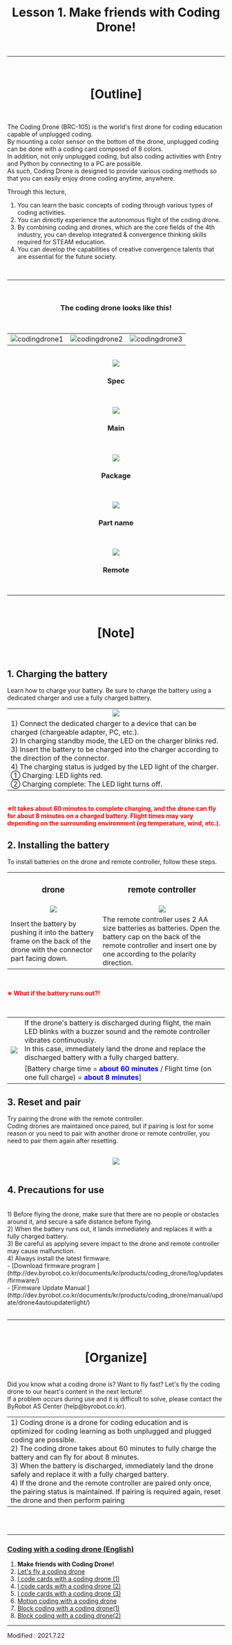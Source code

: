 <br>

<div align="center">
    <h1>Lesson 1. Make friends with Coding Drone!</h1>
</div>

<br>

---

<br>


<div align="center">
    <h1>[Outline]</h1>
</div>

<br>

The Coding Drone (BRC-105) is the world's first drone for coding education capable of unplugged coding.<br>
By mounting a color sensor on the bottom of the drone, unplugged coding can be done with a coding card composed of 8 colors.<br>
In addition, not only unplugged coding, but also coding activities with Entry and Python by connecting to a PC are possible. <br>
As such, Coding Drone is designed to provide various coding methods so that you can easily enjoy drone coding anytime, anywhere.<Br>


Through this lecture,
1. You can learn the basic concepts of coding through various types of coding activities.
2. You can directly experience the autonomous flight of the coding drone.
3. By combining coding and drones, which are the core fields of the 4th industry, you can develop integrated & convergence thinking skills required for STEAM education.
4. You can develop the capabilities of creative convergence talents that are essential for the future society.

<br>

---

<br>
<div align="center">
    <h3>The coding drone looks like this!</h3>
</div>

<br>
<div align="center">
        <table>
        <tr>
            <td>
                <div align="center">
                    <img src="images/image1.png" alt="codingdrone1"><br>
                </div>
            </td>
            <td>
                <div align="center">
                    <img src="images/image2.png" alt="codingdrone2"><br>
                </div>
            </td>
            <td>
                <div align="center">
                    <img src="images/image3.png" alt="codingdrone3"><br>
                </div>
            </td>
        </tr>
    </table>
</div>
<br>
<div align="center">
    <img src="images/image4.jpg"><br><h3>Spec</h3>
    <br><br>
    <img src="images/image5.jpg"><br><h3>Main</h3>
    <br><br>
    <img src="images/image6.jpg"><br><h3>Package</h3>
    <br><br>
    <img src="images/image8.jpg"><br><h3>Part name</h3>
    <br><br>
    <img src="images/image10.jpg"><br><h3>Remote</h3>
</div>
<br>

---

<br>


<div align="center">
    <h1>[Note]</h1>
</div>

<br>

<h2>1. Charging the battery</h2>

Learn how to charge your battery. Be sure to charge the battery using a dedicated charger and use a fully charged battery.
<br>

<div align="center">
        <table>
        <tr>
            <td>
                <div align="center">
                    <img src="images/image11.jpg">
                </div>
            </td>
        </tr>
        <tr>
            <td>
                <div align="left">
                1) Connect the dedicated charger to a device that can be charged (chargeable adapter, PC, etc.).<br>
                2) In charging standby mode, the LED on the charger blinks red.<br>
                3) Insert the battery to be charged into the charger according to the direction of the connector.<br>
                4) The charging status is judged by the LED light of the charger.<br>
                    ① Charging: LED lights red.<br>
                    ② Charging complete: The LED light turns off.<br>
                </div>
            </td>
        </tr>
    </table>
</div>
<br>
<font color="red"><b>※It takes about 60 minutes to complete charging, and the drone can fly for about 8 minutes on a charged battery. Flight times may vary depending on the surrounding environment (eg temperature, wind, etc.).</b></font>

<br>

<h2>2. Installing the battery</h2>

To install batteries on the drone and remote controller, follow these steps.

<div align="center">
        <table>
        <tr>
            <td>
                <div align="center">
                    <h3>drone</h3>
                </div>
            </td>
            <td>
                <div align="center">
                    <h3>remote controller</h3>
                </div>
            </td>
        </tr>
        <tr>
            <td>
                <div align="center">
                    <img src="images/image12.jpeg">
                </div>
            </td>
            <td>
                <div align="center">
                    <img src="images/image13.jpeg">
                </div>
            </td>
        </tr>
        <tr>
            <td>
                <div align="left">
                Insert the battery by pushing it into the battery frame on the back of the drone with the connector part facing down. 
                </div>
            </td>
            <td>
                <div align="left">
                The remote controller uses 2 AA size batteries as batteries. Open the battery cap on the back of the remote controller and insert one by one according to the polarity direction.
                </div>
            </td>
        </tr>
    </table>
</div>

<br>

<font color="red"><b>※ What if the battery runs out?!</b></font>

<br>

<div align="center">
        <table>
        <tr>
            <td rowspan="2">
                <div align="center">
                    <img src="images/image14.jpeg">
                </div>
            </td>
            <td>
                <div align="left">
                If the drone's battery is discharged during flight, the main LED blinks with a buzzer sound and the remote controller vibrates continuously. <br>
                In this case, immediately land the drone and replace the discharged battery with a fully charged battery.
                </div>
            </td>
        </tr>
        <tr>
            <td>
                <div align="left">
                [Battery charge time = <font color="blue"><b>about 60 minutes</b></font> / Flight time (on one full charge) = <font color="blue"><b>about 8 minutes</b></font>]
                </div>
            </td>
        </tr>
    </table>
</div>

<h2>3. Reset and pair</h2>

Try pairing the drone with the remote controller. <br>
Coding drones are maintained once paired, but if pairing is lost for some reason or you need to pair with another drone or remote controller, you need to pair them again after resetting.<br>

<br>
<div align="center">
    <img src="images/image15.jpg">
</div>

<br>

<h2>4. Precautions for use</h2>

<br>
1) Before flying the drone, make sure that there are no people or obstacles around it, and secure a safe distance before flying.<br>
2) When the battery runs out, it lands immediately and replaces it with a fully charged battery.<br>
3) Be careful as applying severe impact to the drone and remote controller may cause malfunction.<br>
4) Always install the latest firmware.<br>
- [Download firmware program ](http://dev.byrobot.co.kr/documents/kr/products/coding_drone/log/updates/firmware/)<br>
- [Firmware Update Manual ](http://dev.byrobot.co.kr/documents/kr/products/coding_drone/manual/update/drone4autoupdaterlight/)<br><br>



---

<br>


<div align="center">
    <h1>[Organize]</h1>
</div>

<br>

<div align="left">
Did you know what a coding drone is? Want to fly fast? Let's fly the coding drone to our heart's content in the next lecture! <br>
If a problem occurs during use and it is difficult to solve, please contact the ByRobot AS Center (help@byrobot.co.kr).<br>
</div>

<div align="center">
        <table>
        <tr>
            <td>
                <div align="left">
                    1) Coding drone is a drone for coding education and is optimized for coding learning as both unplugged and plugged coding are possible.<br>
                    2) The coding drone takes about 60 minutes to fully charge the battery and can fly for about 8 minutes.<br>
                    3) When the battery is discharged, immediately land the drone safely and replace it with a fully charged battery.<br>
                    4) If the drone and the remote controller are paired only once, the pairing status is maintained. If pairing is required again, reset the drone and then perform pairing<br>
                </div>
            </td>
        </tr>
    </table>
</div>

<br>



<br>

---

### [Coding with a coding drone (English)](../)

 1. **Make friends with Coding Drone!**
 2. [Let's fly a coding drone](../lesson2)
 3. [I code cards with a coding drone (1)](../lesson3)
 4. [I code cards with a coding drone (2)](../lesson4)
 5. [I code cards with a coding drone (3)](../lesson5)
 6. [Motion coding with a coding drone](../lesson6)
 7. [Block coding with a coding drone(1)](../lesson7)
 8. [Block coding with a coding drone(2)](../lesson8)


---

Modified : 2021.7.22